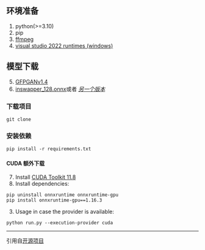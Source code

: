 ## 环境准备

1. python(>=3.10)
2. pip
3. [ffmpeg](https://www.youtube.com/watch?v=OlNWCpFdVMA)
4. [visual studio 2022 runtimes (windows)](https://visualstudio.microsoft.com/visual-cpp-build-tools/)
   
## 模型下载
5. [GFPGANv1.4](https://huggingface.co/hacksider/deep-live-cam/resolve/main/GFPGANv1.4.pth)
6. [inswapper_128.onnx](https://huggingface.co/hacksider/deep-live-cam/resolve/main/inswapper_128.onnx)或者 _[另一个版本](https://github.com/facefusion/facefusion-assets/releases/download/models/inswapper_128.onnx)_

### 下载项目
```
git clone 
```

### 安装依赖
   
   ```
   pip install -r requirements.txt
   ```
   
#### CUDA 额外下载
7. Install [CUDA Toolkit 11.8](https://developer.nvidia.com/cuda-11-8-0-download-archive)
8. Install dependencies:

```
pip uninstall onnxruntime onnxruntime-gpu
pip install onnxruntime-gpu==1.16.3
```

3. Usage in case the provider is available:

```
python run.py --execution-provider cuda
```

---

引用自[开源项目](https://github.com/hacksider/Deep-Live-Cam.git)

